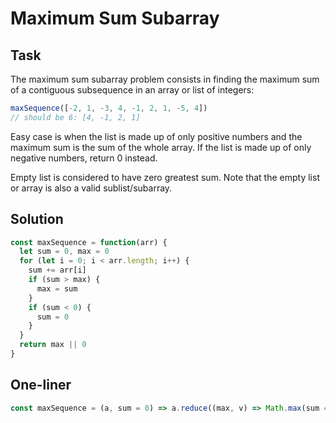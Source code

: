 # Maximum Sum Subarray

## Task

The maximum sum subarray problem consists in finding the maximum sum of a contiguous subsequence in an array or list of integers:

```js
maxSequence([-2, 1, -3, 4, -1, 2, 1, -5, 4])
// should be 6: [4, -1, 2, 1]
```

Easy case is when the list is made up of only positive numbers and the maximum sum is the sum of the whole array. If the list is made up of only negative numbers, return 0 instead.

Empty list is considered to have zero greatest sum. Note that the empty list or array is also a valid sublist/subarray.

## Solution

```js
const maxSequence = function(arr) {
  let sum = 0, max = 0
  for (let i = 0; i < arr.length; i++) {
    sum += arr[i]
    if (sum > max) {
      max = sum
    }
    if (sum < 0) {
      sum = 0
    }
  }
  return max || 0
}
```

## One-liner

```js
const maxSequence = (a, sum = 0) => a.reduce((max, v) => Math.max(sum = Math.max(sum + v, 0), max), 0)
```
